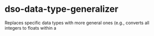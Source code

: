 # dso-data-type-generalizer
Replaces specific data types with more general ones (e.g., converts all integers to floats within a 
